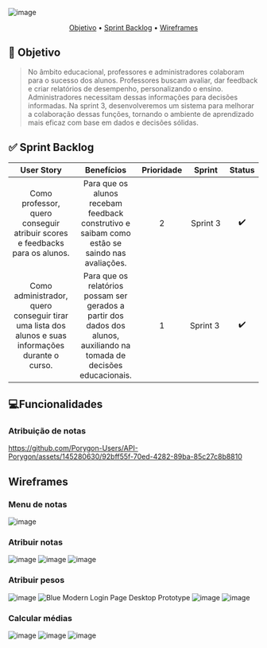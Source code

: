 ![image](https://github.com/Porygon-Users/API-Porygon/assets/145280630/fee6819b-02ba-42da-b3f0-ba30363a1ff9)

<p align = "center">
<a href="##Objetivo">Objetivo</a> •
<a href="##Sprint Backlog">Sprint Backlog</a> •
<a href="##Wireframes">Wireframes</a> 
</p>

##  🎯 Objetivo
> No âmbito educacional, professores e administradores colaboram para o sucesso dos alunos. Professores buscam avaliar, dar feedback e criar relatórios de desempenho, personalizando o ensino. Administradores necessitam dessas informações para decisões informadas. Na sprint 3, desenvolveremos um sistema para melhorar a colaboração dessas funções, tornando o ambiente de aprendizado mais eficaz com base em dados e decisões sólidas.


## ✅ Sprint Backlog
| User Story  | Benefícios  | Prioridade | Sprint  | Status |
|:------------:|:----------:|:-----:|:--------:|:------:|
| Como professor, quero conseguir atribuir scores e feedbacks para os alunos. | Para que os alunos recebam feedback construtivo e saibam como estão se saindo nas avaliações. | 2 | Sprint 3 | ✔️  |  
| Como administrador, quero conseguir tirar uma lista dos alunos e suas informações durante o curso. | Para que os relatórios possam ser gerados a partir dos dados dos alunos, auxiliando na tomada de decisões educacionais. | 1 |Sprint 3 | ✔️ |

## 💻Funcionalidades

### Atribuição de notas
https://github.com/Porygon-Users/API-Porygon/assets/145280630/92bff55f-70ed-4282-89ba-85c27c8b8810

## Wireframes

### Menu de notas
![image](https://github.com/Porygon-Users/API-Porygon/assets/145280630/9a9adaee-c3bd-4997-9410-f00a1d5dc18d)

### Atribuir notas
![image](https://github.com/Porygon-Users/API-Porygon/assets/145280630/19b401d9-03c9-4f89-8d90-2c174558f2cc)
![image](https://github.com/Porygon-Users/API-Porygon/assets/145280630/415cd366-1c09-4c9b-add6-6e10f562f7a9)
![image](https://github.com/Porygon-Users/API-Porygon/assets/145280630/4bf06ae6-953c-493f-8915-b6f1d8276284)

### Atribuir pesos
![image](https://github.com/Porygon-Users/API-Porygon/assets/145280630/c0fe506f-7c53-4ef5-8e81-4e90a84c8bc5)
![Blue Modern Login Page Desktop Prototype](https://github.com/Porygon-Users/API-Porygon/assets/143560101/462ba3fc-d26c-4513-bc1c-ddeccfa65b60)
![image](https://github.com/Porygon-Users/API-Porygon/assets/145280630/0d0a557d-024a-4e69-bf09-cfae1e5512ed)
![image](https://github.com/Porygon-Users/API-Porygon/assets/145280630/cab0ca41-4c40-49a9-a204-c4bc158bba6d)

### Calcular médias
![image](https://github.com/Porygon-Users/API-Porygon/assets/145280630/1ed5cb70-25a1-4276-907e-593bb4f7aaf2)
![image](https://github.com/Porygon-Users/API-Porygon/assets/145280630/830a20fa-0200-466f-940f-fdd01e66766d)
![image](https://github.com/Porygon-Users/API-Porygon/assets/145280630/46a8e4f6-ec33-4522-ab80-0ac2180f7987)




